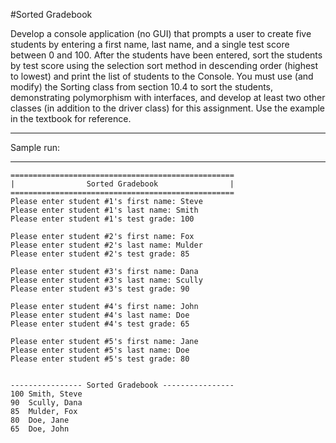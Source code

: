 #Sorted Gradebook

Develop a console application (no GUI) that prompts a user to create five students by entering a first name, last name, and a single test score between 0 and 100. After the students have been entered, sort the students by test score using the selection sort method in descending order (highest to lowest) and print the list of students to the Console. You must use (and modify) the Sorting class from section 10.4 to sort the students, demonstrating polymorphism with interfaces, and develop at least two other classes (in addition to the driver class) for this assignment. Use the example in the textbook for reference.

************************************************************************************************************************************************************
Sample run:
************************************************************************************************************************************************************

    ==================================================
    |                Sorted Gradebook                |
    ==================================================
    Please enter student #1's first name: Steve
    Please enter student #1's last name: Smith
    Please enter student #1's test grade: 100
    
    Please enter student #2's first name: Fox
    Please enter student #2's last name: Mulder
    Please enter student #2's test grade: 85
    
    Please enter student #3's first name: Dana
    Please enter student #3's last name: Scully
    Please enter student #3's test grade: 90
    
    Please enter student #4's first name: John
    Please enter student #4's last name: Doe
    Please enter student #4's test grade: 65
    
    Please enter student #5's first name: Jane
    Please enter student #5's last name: Doe
    Please enter student #5's test grade: 80
    
    
    ---------------- Sorted Gradebook ----------------
    100	Smith, Steve
    90	Scully, Dana
    85	Mulder, Fox
    80	Doe, Jane
    65	Doe, John
